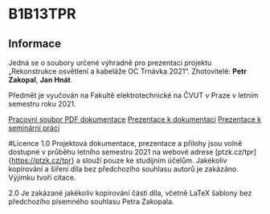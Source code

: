 # B1B13TPR
## Informace

Jedná se o soubory určené výhradně pro prezentaci projektu „Rekonstrukce osvětlení a kabeláže OC Trnávka 2021“.
Zhotovitelé: **Petr Zakopal**, **Jan Hnát**.

Předmět je vyučován na Fakultě elektrotechnické na ČVUT v Praze v letním semestru roku 2021.

[Pracovní soubor PDF dokumentace](/source/tpr.pdf)
[Prezentace k dokumentaci](/source/files/prezentace.pptx)
[Prezentace k seminární práci](/source/files/prezentace_sem.pptx)


#Licence
1.0 Projektová dokumentace, prezentace a přílohy jsou volně dostupné v průběhu  letního semestru 2021 na webové adrese [ptzk.cz/tpr]{https://ptzk.cz/tpr} a slouží pouze ke studijním účelům. Jakékoliv kopírování a šíření díla bez předchozího souhlasu autorů je zakázáno. Výjimku tvoří citace.

2.0 Je zakázané jakékoliv kopírování části díla, včetně LaTeX šablony bez předchozího písemného souhlasu Petra Zakopala.
